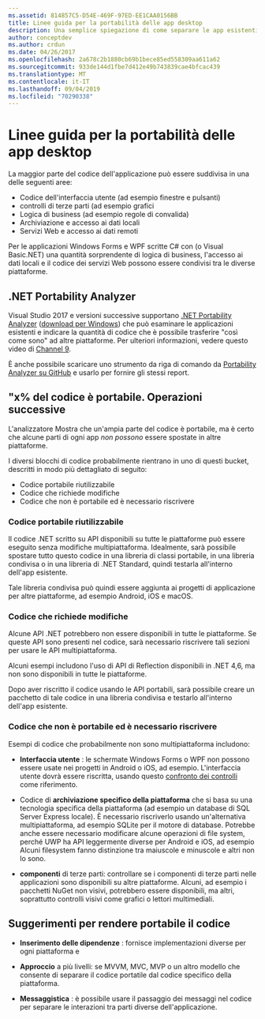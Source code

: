 ```yaml
---
ms.assetid: 814857C5-D54E-469F-97ED-EE1CAA0156BB
title: Linee guida per la portabilità delle app desktop
description: Una semplice spiegazione di come separare le app esistenti di Windows Forms o WPF per creare app multipiattaforma da eseguire in macOS, iOS, Android e UWP/Windows 10.
author: conceptdev
ms.author: crdun
ms.date: 04/26/2017
ms.openlocfilehash: 2a678c2b1880cb69b1bece85ed558309aa611a62
ms.sourcegitcommit: 933de144d1fbe7d412e49b743839cae4bfcac439
ms.translationtype: MT
ms.contentlocale: it-IT
ms.lasthandoff: 09/04/2019
ms.locfileid: "70290338"
---
```

# <a name="desktop-app-porting-guidance"></a>Linee guida per la portabilità delle app desktop

La maggior parte del codice dell'applicazione può essere suddivisa in una delle seguenti aree:

- Codice dell'interfaccia utente (ad esempio finestre e pulsanti)
- controlli di terze parti (ad esempio grafici
- Logica di business (ad esempio regole di convalida)
- Archiviazione e accesso ai dati locali
- Servizi Web e accesso ai dati remoti

Per le applicazioni Windows Forms e WPF scritte C# con (o Visual Basic.NET) una quantità sorprendente di logica di business, l'accesso ai dati locali e il codice dei servizi Web possono essere condivisi tra le diverse piattaforme.

## <a name="net-portability-analyzer"></a>.NET Portability Analyzer

Visual Studio 2017 e versioni successive supportano [.NET Portability Analyzer](https://docs.microsoft.com/dotnet/articles/standard/portability-analyzer) ([download per Windows](https://marketplace.visualstudio.com/items?itemName=ConnieYau.NETPortabilityAnalyzer)) che può esaminare le applicazioni esistenti e indicare la quantità di codice che è possibile trasferire "così come sono" ad altre piattaforme. Per ulteriori informazioni, vedere questo video di [Channel 9](https://channel9.msdn.com/Blogs/Seth-Juarez/A-Brief-Look-at-the-NET-Portability-Analyzer).

È anche possibile scaricare uno strumento da riga di comando da [Portability Analyzer su GitHub](https://github.com/Microsoft/dotnet-apiport) e usarlo per fornire gli stessi report.

## <a name="x-of-my-code-is-portable-what-next"></a>"x% del codice è portabile. Operazioni successive

L'analizzatore Mostra che un'ampia parte del codice è portabile, ma è certo che alcune parti di ogni app _non possono_ essere spostate in altre piattaforme.

I diversi blocchi di codice probabilmente rientrano in uno di questi bucket, descritti in modo più dettagliato di seguito:

- Codice portabile riutilizzabile
- Codice che richiede modifiche
- Codice che non è portabile ed è necessario riscrivere

### <a name="re-useable-portable-code"></a>Codice portabile riutilizzabile

Il codice .NET scritto su API disponibili su tutte le piattaforme può essere eseguito senza modifiche multipiattaforma. Idealmente, sarà possibile spostare tutto questo codice in una libreria di classi portabile, in una libreria condivisa o in una libreria di .NET Standard, quindi testarla all'interno dell'app esistente.

Tale libreria condivisa può quindi essere aggiunta ai progetti di applicazione per altre piattaforme, ad esempio Android, iOS e macOS.

### <a name="code-that-requires-changes"></a>Codice che richiede modifiche

Alcune API .NET potrebbero non essere disponibili in tutte le piattaforme. Se queste API sono presenti nel codice, sarà necessario riscrivere tali sezioni per usare le API multipiattaforma.

Alcuni esempi includono l'uso di API di Reflection disponibili in .NET 4,6, ma non sono disponibili in tutte le piattaforme.

Dopo aver riscritto il codice usando le API portabili, sarà possibile creare un pacchetto di tale codice in una libreria condivisa e testarlo all'interno dell'app esistente.

### <a name="code-that-isnt-portable-and-requires-a-re-write"></a>Codice che non è portabile ed è necessario riscrivere

Esempi di codice che probabilmente non sono multipiattaforma includono:

- **Interfaccia utente** : le schermate Windows Forms o WPF non possono essere usate nei progetti in Android o iOS, ad esempio. L'interfaccia utente dovrà essere riscritta, usando questo [confronto dei controlli](~/cross-platform/desktop/controls/index.md) come riferimento.

- Codice di **archiviazione specifico della piattaforma** che si basa su una tecnologia specifica della piattaforma (ad esempio un database di SQL Server Express locale). È necessario riscriverlo usando un'alternativa multipiattaforma, ad esempio SQLite per il motore di database.
Potrebbe anche essere necessario modificare alcune operazioni di file system, perché UWP ha API leggermente diverse per Android e iOS, ad esempio Alcuni filesystem fanno distinzione tra maiuscole e minuscole e altri non lo sono.

- **componenti** di terze parti: controllare se i componenti di terze parti nelle applicazioni sono disponibili su altre piattaforme. Alcuni, ad esempio i pacchetti NuGet non visivi, potrebbero essere disponibili, ma altri, soprattutto controlli visivi come grafici o lettori multimediali.

## <a name="tips-for-making-code-portable"></a>Suggerimenti per rendere portabile il codice

- **Inserimento delle dipendenze** : fornisce implementazioni diverse per ogni piattaforma e

- **Approccio** a più livelli: se MVVM, MVC, MVP o un altro modello che consente di separare il codice portatile dal codice specifico della piattaforma.

- **Messaggistica** : è possibile usare il passaggio dei messaggi nel codice per separare le interazioni tra parti diverse dell'applicazione.
